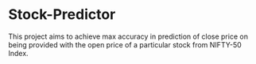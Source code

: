 # Stock-Predictor
This project aims to achieve max accuracy in prediction of close price on being provided with the open price of a particular stock from NIFTY-50 Index.
